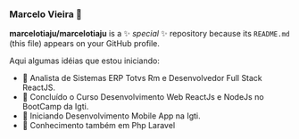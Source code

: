 

<!--
### Hi there 👋
**marcelotiaju/marcelotiaju** is a ✨ _special_ ✨ repository because its `README.md` (this file) appears on your GitHub profile.

Here are some ideas to get you started:

- 🔭 I’m currently working on ...
- 🌱 I’m currently learning ...
- 👯 I’m looking to collaborate on ...
- 🤔 I’m looking for help with ...
- 💬 Ask me about ...
- 📫 How to reach me: ...
- 😄 Pronouns: ...
- ⚡ Fun fact: ...
-->
### Marcelo Vieira 👋
**marcelotiaju/marcelotiaju** is a ✨ _special_ ✨ repository because its `README.md` (this file) appears on your GitHub profile.

Aqui algumas idéias que estou iniciando:

- 🔭 Analista de Sistemas ERP Totvs Rm e Desenvolvedor Full Stack ReactJS.
- 🌱 Concluído o Curso Desenvolvimento Web ReactJs e NodeJs no BootCamp da Igti.
- 👯 Iniciando Desenvolvimento Mobile App na Igti.
- 🤔 Conhecimento também em Php Laravel
